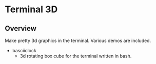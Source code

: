 # Terminal 3D

## Overview
Make pretty 3d graphics in the terminal.  Various demos are included.

* basciiclock
  * 3d rotating box cube for the terminal written in bash.
